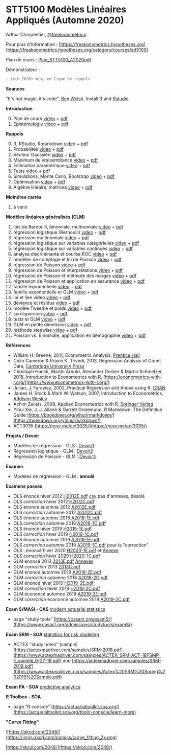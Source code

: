 # STT5100 Modèles Linéaires Appliqués (Automne 2020)

Arthur Charpentier, [@freakonometrics](https://twitter.com/freakonometrics)

Pour plus d'information : [https://freakonometrics.hypotheses.org](https://freakonometrics.hypotheses.org/category/courses/stt5100)

Plan de cours : [Plan_STT5100_A2020pdf](docs/PLAN-COURS-STT5100-A2020.pdf)

Démonstrateur : 

```diff
- (été 2020) mise en ligne de rappels 
```

**Seances**

"It's not magic; it's code", [Ben Welsh](https://source.opennews.org/articles/how-we-found-new-patterns-la-homeless-arrest/).
Install [R](https://cran.r-project.org/) and [Rstudio](https://www.rstudio.com/products/rstudio/download/). 

**Introduction**

0. Plan de cours [video]() + [pdf](/slides/STT5100_A2020_INTRO_1.pdf) 
1. Epistémologie [video]() + [pdf](/slides/STT5100_A2020_INTRO_2.pdf) 

**Rappels**

0. R, RStudio, Rmarkdown [video]() + [pdf](/slides/STT5100_A2020_RAPPELS_1.pdf) 
1. Probabilités [video]() + [pdf](/slides/STT5100_A2020_RAPPELS_2.pdf) 
2. Vecteur Gaussien [video]() + [pdf](/slides/STT5100_A2020_RAPPELS_3.pdf) 
3. Maximum de vraisemblance [video]() + [pdf](/slides/STT5100_A2020_RAPPELS_4.pdf) 
4. Estimation paramétrique [video]() + [pdf]() 
5. Tests [video]() + [pdf]() 
6. Simulations, Monte Carlo, Bootstrap  [video]() + [pdf]() 
7. Optimisation [video]() + [pdf]() 
8. Algèbre linéaire, matrices [video]() + [pdf]() 

**Moindres carrés**

1. à venir

**Modèles linéaires généralisés (GLM)**

1. lois de Bernoulli, binomiale, multnomiale [video]() + [pdf]() 
2. régression logistique (Bernoulli)  [video]() + [pdf]() 
3. régression multinomiale [video]() + [pdf]() 
4. régression logistique sur variables catégorielles  [video]() + [pdf]() 
5. régression logistique sur variables continues  [video]() + [pdf]() 
6. analyse discriminante et courbe ROC  [video]() + [pdf]() 
7. modèles de comptage et loi de Poisson  [video]() + [pdf]() 
8. régression de Poisson  [video]() + [pdf]() 
9. régression de Poisson et interprétations  [video]() + [pdf]() 
10. régression de Poisson et méthode des marges  [video]() + [pdf]() 
11. régression de Poisson et application en assurance  [video]() + [pdf]() 
12. famille exponentielle  [video]() + [pdf]() 
13. famille exponentielle et GLM  [video]() + [pdf]() 
14. loi et lien video  [video]() + [pdf]() 
15. déviance et résidus  [video]() + [pdf]() 
16. modèle Tweedie et poids  [video]() + [pdf]() 
17. surdispersion  [video]() + [pdf]() 
18. tests et GLM  [video]() + [pdf]() 
19. GLM en petite dimension  [video]() + [pdf]() 
20. méthode stepwise  [video]() + [pdf]() 
21. Poisson vs. Binomiale, application en démographie  [video]() + [pdf]() 

**Références** 
* William H. Greene, 2011, Econometric Analysis, [Prentice Hall](http://www.prenhall.com/greene/)
* Colin Cameron & Pravin K. Trivedi, 2013, Regression Analysis of Count Data, [Cambridge University Press](http://faculty.econ.ucdavis.edu/faculty/cameron/racd/count.html)
* Christoph Hanck, Martin Arnold, Alexander Gerber & Martin Schmelzer, 2018, Introduction to Econometrics with R, [https://econometrics-with-r.org/](https://www.econometrics-with-r.org/)
* Julian, J. Faraway, 2002, Practical Regression and Anova using R, [CRAN](https://cran.r-project.org/doc/contrib/Faraway-PRA.pdf)
* James H. Stock & Mark W. Watson, 2007, Introduction to Econometrics, [Addison Wesley](https://www.pearson.com/us/higher-education/product/Stock-Introduction-to-Econometrics-3rd-Edition/9780138009007.html)
* Achim Zeileis, 2008, Applied Econometrics with R, [Springer Verlag](https://eeecon.uibk.ac.at/~zeileis/teaching/AER/index.html)
* Yihui Xie, J. J. Allaire & Garrett Grolemund, R Markdown: The Definitive Guide [https://bookdown.org/yihui/rmarkdown/](https://bookdown.org/yihui/rmarkdown/)
* ACT3035 [https://nour.me/act3035/](https://nour.me/act3035/)

**Projets / Devoir**
* Modèles de régression - OLS : [Devoir1](docs/devoirs/devoir1-H2020-STT5100.md)
* Régression logistique - GLM : [Devoir2](docs/devoirs/STT5100-H2020-devoir2.md)
* Régression de Poisson - GLM : [Devoir3](docs/devoirs/devoir3-H2020-STT5100.md)

**Examen**

* Modeles de régression - GLM : **annulé**

**Examens passés**
* OLS énoncé hiver 2012 [H2012E.pdf](https://github.com/freakonometrics/STT5100/blob/master/archives/A2018/act6410-h2012-enonce.pdf) [csv](http://freakonometrics.blog.free.fr/public/data/basket-exam-v2.csv) pas d'annexes, désolé
* OLS _correction_ hiver 2012 [H2012C.pdf](https://github.com/freakonometrics/STT5100/blob/master/archives/A2018/act6410-h2012-correc.pdf)
* OLS énoncé automne 2012 [A2012E.pdf](https://github.com/freakonometrics/STT5100/blob/master/archives/A2018/act6410-a2012-enonce.pdf)
* OLS _correction_ automne 2012 [A2012C.pdf](https://github.com/freakonometrics/STT5100/blob/master/archives/A2018/act6410-a2012-correc.pdf)
* OLS énoncé automne 2018 [A2018-1E.pdf](https://github.com/freakonometrics/STT5100/raw/master/archives/A2018/Exam_STT5100_Aut_2018_intra-A.pdf)
* OLS _correction_ automne 2018 [A2018-1C.pdf](https://github.com/freakonometrics/STT5100/raw/master/archives/A2018/Exam_STT5100_Aut_2018_intra-A-correction.pdf)
* OLS énoncé hiver 2019 [H2019-1E.pdf](https://github.com/freakonometrics/STT5100/blob/master/archives/H2019/docs/Examen_STT5100_H2019_enonce.pdf)
* OLS _correction_ hiver 2019 [H2019-1C.pdf](https://github.com/freakonometrics/STT5100/blob/master/archives/H2019/docs/Examen_STT5100_H2019_correction.pdf)
* OLS énoncé automne 2019 [A2019-1E.pdf](https://github.com/freakonometrics/STT5100/raw/master/devoirs/STT5100_AUTOMNE2019_ENONCE.pdf) 
* OLS _correction_ automne 2019 [A2019-1C.pdf](https://github.com/freakonometrics/STT5100/raw/master/devoirs/STT5100_AUTOMNE2019_CORREC.pdf) pour la "correction"
* OLS : énoncé hiver 2020 [H2020-1E.pdf](archives/H2020/devoirs/STT5100_Hiver2020_A.pdf) et [Annexe](archives/H2020/devoirs/STT5100_Hiver2020_annexes.pdf)
* OLS _correction_ hiver 2020 [H2020-1C.pdf](archives/H2020/devoirs/STT5100_Hiver2020_A_correc.pdf) 
* GLM énoncé 2013 [2013E.pdf](https://github.com/freakonometrics/STT5100/blob/master/archives/A2018/act2040-2013-enonce.pdf) [Annexes](https://github.com/freakonometrics/STT5100/blob/master/archives/A2018/EXAMEN-INTRA-annexe-2040-H2013.pdf)
* GLM _correction_ 2013 [2013C.pdf](https://github.com/freakonometrics/STT5100/blob/master/archives/A2018/act2040-2013-correc.pdf)
* GLM énoncé automne 2018 [A2018-2E.pdf](https://github.com/freakonometrics/STT5100/raw/master/archives/A2018/Examen_STT5100_Aut_2018_final-correction.pdf)
* GLM _correction_ automne 2018 [A2018-2C.pdf](https://github.com/freakonometrics/STT5100/raw/master/archives/A2018/Examen_STT5100_Aut_2018_final.pdf)
* GLM énoncé hiver 2019 [H2019-2E.pdf](https://github.com/freakonometrics/STT5100/blob/master/archives/H2019/docs/Examen_STT5100_Hiver_2019-final-B.pdf)
* GLM _correction_ hiver 2019 [H2019-2C.pdf](https://github.com/freakonometrics/STT5100/blob/master/archives/H2019/docs/Examen_STT5100_Hiver_2019-correction.pdf)
* GLM écononcé automne 2019 [A2019-2E.pdf](https://github.com/freakonometrics/STT5100/raw/master/devoirs/STT5100_AUTOMNE2019_2_ENONCE.pdf) 
* GLM _correction_ écononcé automne 2019 [A2019-2C.pdf](https://github.com/freakonometrics/STT5100/raw/master/devoirs/STT5100_AUTOMNE2019_2_CORREC.pdf) 

**Exam S/MASI - CAS** [modern actuarial statistics](https://www.casact.org/admissions/syllabus/index.cfm?fa=MASI)
* page "study tools" [https://casact.org/examS/](https://www.casact.org/admissions/studytools/examS/)

**Exam SRM - SOA** [statistics for risk modeling](https://www.soa.org/Education/Exam-Req/edu-exam-srm-detail.aspx)
* ACTEX "study notes" (sample) [https://actexmadriver.com/samples/SRM-2018.pdf](https://www.actexmadriver.com/samples/ACTEX_SRM-ACT-18FSMP-E_sample_6-27-18.pdf) and [https://actexmadriver.com/samples/SRM-2019.pdf](https://www.actexmadriver.com/samples/Actex%20SRM%20Spring%202019%20Sample.pdf)

**Exam PA - SOA** [predictive analytics](https://www.soa.org/Education/Exam-Req/edu-exam-pa-detail.aspx)

**R Toolbox - SOA**
* page "R console" [https://actuarialtoolkit.soa.org/](https://actuarialtoolkit.soa.org/tool/r-console/learn-more)

**"Curve Fitting"**

![https://xkcd.com/2048/](https://imgs.xkcd.com/comics/curve_fitting_2x.png)

[https://xkcd.com/2048/](https://xkcd.com/2048/)
